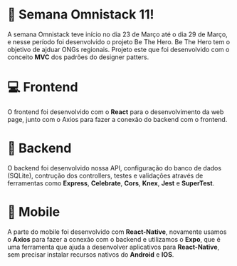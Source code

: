 # :rocket: Semana Omnistack 11!

A semana Omnistack teve início no dia 23 de Março até o dia 29 de Março, e nesse período foi desenvolvido o projeto Be The Hero.
Be The Hero tem o objetivo de ajduar ONGs regionais. Projeto este que foi desenvolvido com o conceito <b>MVC</b> dos padrões do designer patters.

# :computer: Frontend
O frontend foi desenvolvido com o <b>React</b> para o desenvolvimento da web page, junto com o Axios para fazer a conexão do backend com o frontend.

# :satellite: Backend
O backend foi desenvolvido nossa API, configuração do banco de dados (SQLite), contrução dos controllers, testes e validações através de ferramentas como <b>Express</b>, <b>Celebrate</b>, <b>Cors</b>, <b>Knex</b>, <b>Jest</b> e <b>SuperTest</b>.

# :iphone: Mobile
A parte do mobile foi desenvolvido com <b>React-Native</b>, novamente usamos o <b>Axios</b> para fazer a conexão com o backend e utilizamos o <b>Expo</b>, que é uma ferramenta que ajuda a desenvolver aplicativos para <b>React-Native</b>, sem precisar instalar recursos nativos do <b>Android</b> e <b>IOS</b>.
